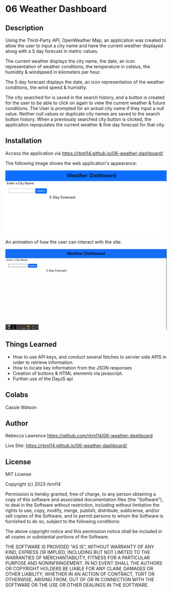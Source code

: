 # 06 Weather Dashboard

## Description

Using the Third-Party API, OpenWeather Map, an application was created to allow the user to 
input a city name and have the current weather displayed along with a 5 day forecast in metric values. 

 The current weather displays the city name, the date, an icon representation of weather conditions, the temperature in celsius, the humidity & windspeed in kilometers per hour.    

 The 5 day forecast displays the date, an icon representation of the weather conditions, the wind speed & humidity.  

The city searched for is saved in the search history, and a button is created for the user to be able to click on again to view the current weather & future conditions.  The User is prompted for an actual city name if they input a null value.  Neither null values or duplicate city names are saved to the search button history.  When a previously searched city button is clicked, the applicaiton repopulates the current weather & five day forecast for that city. 


## Installation 

Access the application via https://rkml14.github.io/06-weather-dashboard/ 


The following image shows the web application's appearance:

![Weather Dashboard landing Screen](assets/images/Weather%20Dashboard%20Screenshot.png)



An animation of how the user can interact with the site:

![Weather Dashboard demonstrating a user's interaction](assets/images/Weather%20Dashboard%20Demonstration.gif)


## Things Learned
- How to use API keys, and conduct several fetches to servier side APIS in order to retrieve information.  
- How to locate key information from the JSON responses
- Creation of buttons & HTML elements via javascript.  
- Further use of the DayJS api


## Colabs

Cassie Watson 


## Author

Rebecca Lawrence  https://github.com/rkml14/06-weather-dashboard 

Live Site: https://rkml14.github.io/06-weather-dashboard/ 


## License
MIT License

Copyright (c) 2023 rkml14

Permission is hereby granted, free of charge, to any person obtaining a copy
of this software and associated documentation files (the "Software"), to deal
in the Software without restriction, including without limitation the rights
to use, copy, modify, merge, publish, distribute, sublicense, and/or sell
copies of the Software, and to permit persons to whom the Software is
furnished to do so, subject to the following conditions:

The above copyright notice and this permission notice shall be included in all
copies or substantial portions of the Software.

THE SOFTWARE IS PROVIDED "AS IS", WITHOUT WARRANTY OF ANY KIND, EXPRESS OR
IMPLIED, INCLUDING BUT NOT LIMITED TO THE WARRANTIES OF MERCHANTABILITY,
FITNESS FOR A PARTICULAR PURPOSE AND NONINFRINGEMENT. IN NO EVENT SHALL THE
AUTHORS OR COPYRIGHT HOLDERS BE LIABLE FOR ANY CLAIM, DAMAGES OR OTHER
LIABILITY, WHETHER IN AN ACTION OF CONTRACT, TORT OR OTHERWISE, ARISING FROM,
OUT OF OR IN CONNECTION WITH THE SOFTWARE OR THE USE OR OTHER DEALINGS IN THE
SOFTWARE.



